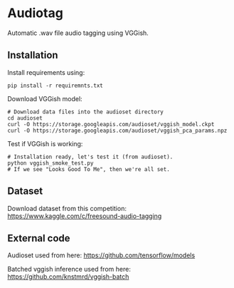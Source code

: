 # Audiotag

Automatic .wav file audio tagging using VGGish.


## Installation

Install requirements using:
```
pip install -r requiremnts.txt
```

Download VGGish model:
```
# Download data files into the audioset directory
cd audioset
curl -O https://storage.googleapis.com/audioset/vggish_model.ckpt
curl -O https://storage.googleapis.com/audioset/vggish_pca_params.npz
```
Test if VGGish is working:
```
# Installation ready, let's test it (from audioset).
python vggish_smoke_test.py
# If we see "Looks Good To Me", then we're all set.
```

## Dataset

Download dataset from this competition: https://www.kaggle.com/c/freesound-audio-tagging


## External code

Audioset used from here: https://github.com/tensorflow/models

Batched vggish inference used from here: https://github.com/knstmrd/vggish-batch
